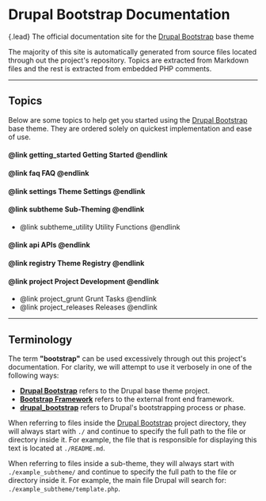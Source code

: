 <!-- @file Documentation landing page and topics for the http://drupal-bootstrap.org site. -->
<!-- @mainpage -->
# Drupal Bootstrap Documentation

{.lead} The official documentation site for the [Drupal Bootstrap] base theme

The majority of this site is automatically generated from source files
located through out the project's repository. Topics are extracted from Markdown
files and the rest is extracted from embedded PHP comments.

---

## Topics

Below are some topics to help get you started using the [Drupal Bootstrap] base
theme. They are ordered solely on quickest implementation and ease of use.

#### @link getting_started Getting Started @endlink

#### @link faq FAQ @endlink

#### @link settings Theme Settings @endlink

#### @link subtheme Sub-Theming @endlink
- @link subtheme_utility Utility Functions @endlink

#### @link api APIs @endlink

#### @link registry Theme Registry @endlink

#### @link project Project Development @endlink
- @link project_grunt Grunt Tasks @endlink
- @link project_releases Releases @endlink

---

## Terminology

The term **"bootstrap"** can be used excessively through out this project's
documentation. For clarity, we will attempt to use it verbosely in one of the
following ways:

- **[Drupal Bootstrap]** refers to the Drupal base theme project.
- **[Bootstrap Framework](http://getbootstrap.com)** refers to the external
  front end framework.
- **[drupal_bootstrap](https://api.drupal.org/apis/drupal_bootstrap)** refers
  to Drupal's bootstrapping process or phase.
  
When referring to files inside the [Drupal Bootstrap] project directory, they
will always start with `./` and continue to specify the full path to the file
or directory inside it. For example, the file that is responsible for displaying
this text is located at `./README.md`.

When referring to files inside a sub-theme, they will always start with
`./example_subtheme/` and continue to specify the full path to the file or
directory inside it. For example, the main file Drupal will search for:
`./example_subtheme/template.php`.

[Drupal Bootstrap]: https://www.drupal.org/project/bootstrap
